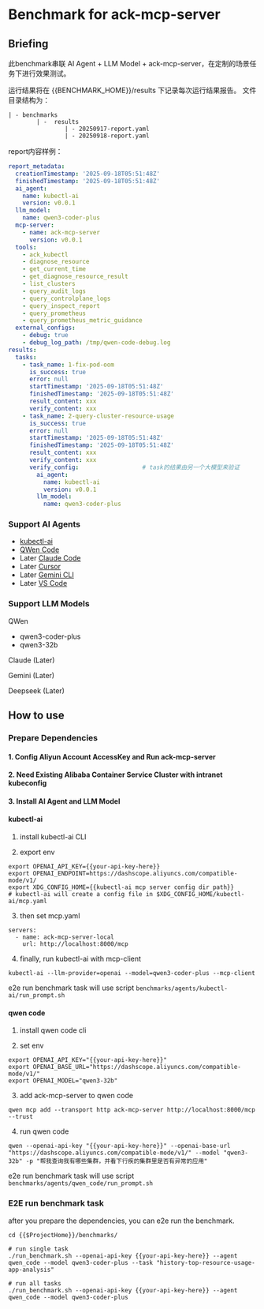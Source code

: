 # Benchmark for ack-mcp-server

## Briefing

此benchmark串联 AI Agent + LLM Model + ack-mcp-server，在定制的场景任务下进行效果测试。

运行结果将在 {{BENCHMARK_HOME}}/results 下记录每次运行结果报告。
文件目录结构为：

```angular2html
| - benchmarks
        | -  results
                | - 20250917-report.yaml
                | - 20250918-report.yaml
```
report内容样例：
```yaml
report_metadata:
  creationTimestamp: '2025-09-18T05:51:48Z'
  finishedTimestamp: '2025-09-18T05:51:48Z'
  ai_agent: 
    name: kubectl-ai
    version: v0.0.1
  llm_model:
    name: qwen3-coder-plus
  mcp-server:
    - name: ack-mcp-server
      version: v0.0.1
  tools:
    - ack_kubectl
    - diagnose_resource
    - get_current_time
    - get_diagnose_resource_result
    - list_clusters
    - query_audit_logs
    - query_controlplane_logs
    - query_inspect_report
    - query_prometheus
    - query_prometheus_metric_guidance
  external_configs:
    - debug: true
    - debug_log_path: /tmp/qwen-code-debug.log
results:
  tasks:
    - task_name: 1-fix-pod-oom
      is_success: true
      error: null
      startTimestamp: '2025-09-18T05:51:48Z'
      finishedTimestamp: '2025-09-18T05:51:48Z'
      result_content: xxx
      verify_content: xxx
    - task_name: 2-query-cluster-resource-usage
      is_success: true
      error: null
      startTimestamp: '2025-09-18T05:51:48Z'
      finishedTimestamp: '2025-09-18T05:51:48Z'
      result_content: xxx
      verify_content: xxx
      verify_config:                  # task的结果由另一个大模型来验证
        ai_agent:
          name: kubectl-ai
          version: v0.0.1
        llm_model:
          name: qwen3-coder-plus

```

### Support AI Agents

- [kubectl-ai](https://github.com/GoogleCloudPlatform/kubectl-ai/blob/main/pkg/mcp/README.md#local-stdio-based-server-configuration)
- [QWen Code](https://qwenlm.github.io/qwen-code-docs/zh/tools/mcp-server/#%E4%BD%BF%E7%94%A8-qwen-mcp-%E7%AE%A1%E7%90%86-mcp-%E6%9C%8D%E5%8A%A1%E5%99%A8)
- Later [Claude Code]()
- Later [Cursor]()
- Later [Gemini CLI](https://github.com/google-gemini/gemini-cli/blob/main/docs/tools/mcp-server.md#configure-the-mcp-server-in-settingsjson)
- Later [VS Code](https://code.visualstudio.com/docs/copilot/chat/mcp-servers#_add-an-mcp-server)

### Support LLM Models

QWen
- qwen3-coder-plus
- qwen3-32b

Claude (Later)

Gemini (Later)

Deepseek (Later)


## How to use

### Prepare Dependencies

#### 1. Config Aliyun Account AccessKey and Run ack-mcp-server

#### 2. Need Existing Alibaba Container Service Cluster with intranet kubeconfig

#### 3. Install AI Agent and LLM Model

#### kubectl-ai

1. install kubectl-ai CLI

2. export env
```
export OPENAI_API_KEY={{your-api-key-here}}
export OPENAI_ENDPOINT=https://dashscope.aliyuncs.com/compatible-mode/v1/
export XDG_CONFIG_HOME={{kubectl-ai mcp server config dir path}}
# kubectl-ai will create a config file in $XDG_CONFIG_HOME/kubectl-ai/mcp.yaml
```

3. then set mcp.yaml
```angular2html
servers:
  - name: ack-mcp-server-local
    url: http://localhost:8000/mcp
```

4. finally, run kubectl-ai with mcp-client

```
kubectl-ai --llm-provider=openai --model=qwen3-coder-plus --mcp-client
```

e2e run benchmark task will  use script ```benchmarks/agents/kubectl-ai/run_prompt.sh```


#### qwen code

1. install qwen code cli

2. set env
```angular2html
export OPENAI_API_KEY="{{your-api-key-here}}"
export OPENAI_BASE_URL="https://dashscope.aliyuncs.com/compatible-mode/v1/"
export OPENAI_MODEL="qwen3-32b"
```

3. add ack-mcp-server to qwen code
```angular2html
qwen mcp add --transport http ack-mcp-server http://localhost:8000/mcp --trust
```

4. run qwen code

```angular2html
qwen --openai-api-key "{{your-api-key-here}}" --openai-base-url "https://dashscope.aliyuncs.com/compatible-mode/v1/" --model "qwen3-32b" -p "帮我查询我有哪些集群，并看下行疾的集群里是否有异常的应用"
```

e2e run benchmark task will  use script ```benchmarks/agents/qwen_code/run_prompt.sh```




### E2E run benchmark task

after you prepare the dependencies, you can e2e run the benchmark.

```shell
cd {{$ProjectHome}}/benchmarks/

# run single task
./run_benchmark.sh --openai-api-key {{your-api-key-here}} --agent qwen_code --model qwen3-coder-plus --task "history-top-resource-usage-app-analysis"

# run all tasks
./run_benchmark.sh --openai-api-key {{your-api-key-here}} --agent qwen_code --model qwen3-coder-plus

```


   
